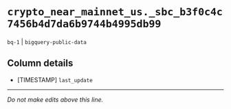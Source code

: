 # `crypto_near_mainnet_us._sbc_b3f0c4c7456b4d7da6b9744b4995db99`
`bq-1` | `bigquery-public-data`

## Column details
* [TIMESTAMP] `last_update`

-------------------------------------------------------------------------------
*Do not make edits above this line.*
